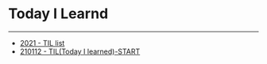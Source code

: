 # Today I Learnd
---
- [2021 - TIL list](https://codingppushu.github.io/categories/TIL/)
- [210112 - TIL(Today I learned)-START](https://codingppushu.github.io/2021/01/11/TIL(Today%20I%20learned)-START/)
